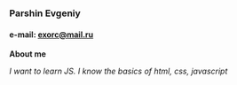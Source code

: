 ### Parshin Evgeniy

#### e-mail: exorc@mail.ru

**About me**

*I want to learn JS. I know the basics of html, css, javascript*
